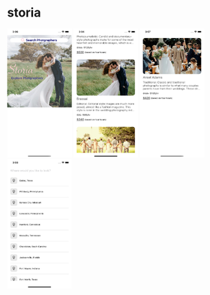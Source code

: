 # storia

<img flex-direction='row' src="1.png" width='150' height='300' alt="phone 1"> <img flex-direction='row' src="2.png" width='150' height='300' alt="phone 1"> <img flex-direction='row' src="3.png" width='150' height='300' alt="phone 1"> <img flex-direction='row' src="4.png" width='150' height='300' alt="phone 1"> 